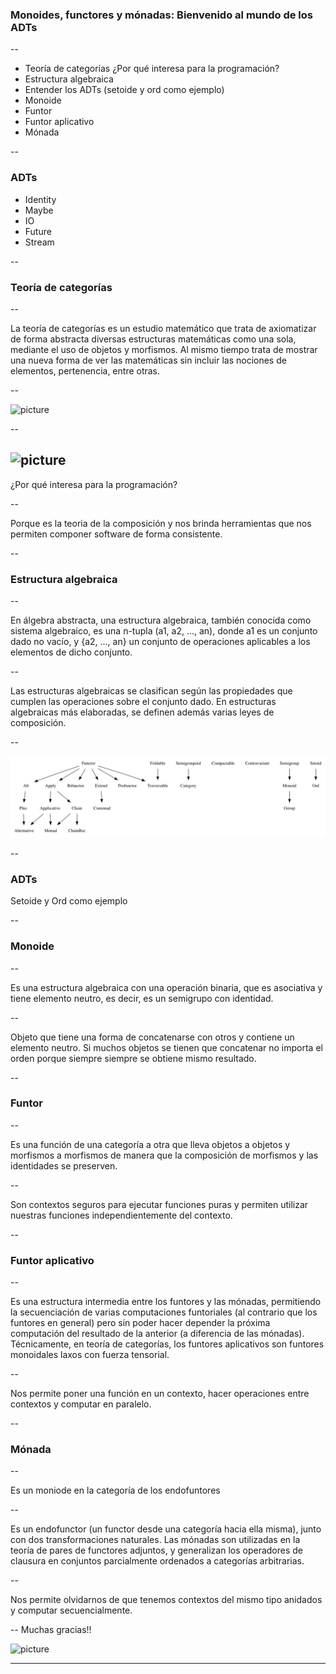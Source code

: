 ### Monoides, functores y mónadas: Bienvenido al mundo de los ADTs

--

- Teoría de categorías ¿Por qué interesa para la programación?
- Estructura algebraica
- Entender los ADTs (setoide y ord como ejemplo)
- Monoide
- Funtor
- Funtor aplicativo
- Mónada

--

### ADTs

- Identity
- Maybe
- IO
- Future
- Stream

--
### Teoría de categorías

--

La teoría de categorías es un estudio matemático que trata de axiomatizar de forma abstracta diversas estructuras matemáticas como una sola, mediante el uso de objetos y morfismos. Al mismo tiempo trata de mostrar una nueva forma de ver las matemáticas sin incluir las nociones de elementos, pertenencia, entre otras.

--

![picture](https://nikgrozev.com/images/blog/Functional%20Programming%20and%20Category%20Theory%20Part%201%20-%20Categories%20and%20Functors/endofunctor.jpg)

--

![picture](https://cdn-images-1.medium.com/max/3998/1%2A-JICmgqkQmDXmNVkei9AbQ.jpeg)
--

¿Por qué interesa para la programación?

--

Porque es la teoria de la composición y nos brinda herramientas que nos permiten componer software de forma consistente.

--

### Estructura algebraica

--

En álgebra abstracta, una estructura algebraica, también conocida como sistema algebraico, es una n-tupla (a1, a2, ..., an), donde a1 es un conjunto dado no vacío, y {a2, ..., an} un conjunto de operaciones aplicables a los elementos de dicho conjunto.

--

Las estructuras algebraicas se clasifican según las propiedades que cumplen las operaciones sobre el conjunto dado. En estructuras algebraicas más elaboradas, se definen además varias leyes de composición.

--

![picture](https://raw.githubusercontent.com/fantasyland/fantasy-land/master/figures/dependencies.png)

--

### ADTs

Setoide y Ord como ejemplo

--

### Monoide

--

Es una estructura algebraica con una operación binaria, que es asociativa y tiene elemento neutro, es decir, es un semigrupo con identidad.

--

Objeto que tiene una forma de concatenarse con otros y contiene un elemento neutro.
Si muchos objetos se tienen que concatenar no importa el orden porque siempre siempre se obtiene mismo resultado.

--

### Funtor

--

Es una función de una categoría a otra que lleva objetos a objetos y morfismos a morfismos de manera que la composición de morfismos y las identidades se preserven.

--

Son contextos seguros para ejecutar funciones puras y permiten utilizar nuestras funciones independientemente del contexto.

--

### Funtor aplicativo

--

Es una estructura intermedia entre los funtores y las mónadas, permitiendo la secuenciación de varias computaciones funtoriales (al contrario que los funtores en general) pero sin poder hacer depender la próxima computación del resultado de la anterior (a diferencia de las mónadas). Técnicamente, en teoría de categorías, los funtores aplicativos son funtores monoidales laxos con fuerza tensorial.

--

Nos permite poner una función en un contexto, hacer operaciones entre contextos y computar en paralelo.

--

### Mónada

--

Es un moniode en la categoría de los endofuntores

--

Es un endofunctor (un functor desde una categoría hacia ella misma), junto con dos transformaciones naturales. Las mónadas son utilizadas en la teoría de pares de functores adjuntos, y generalizan los operadores de clausura en conjuntos parcialmente ordenados a categorías arbitrarias.

--

Nos permite olvidarnos de que tenemos contextos del mismo tipo anidados y computar secuencialmente.

--
Muchas gracias!!

![picture](https://s5.eestatic.com/2016/12/16/social/Memes-Humor-Redes_sociales-Internet-La_Jungla_178744040_23538138_1706x960.jpg)

---
